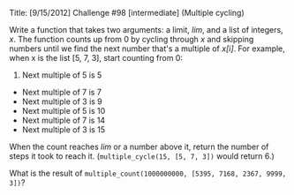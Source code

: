 Title: [9/15/2012] Challenge #98 [intermediate] (Multiple cycling)

Write a function that takes two arguments: a limit, *lim*, and a list of integers, *x*. The function counts up from 0 by cycling through *x* and skipping numbers until we find the next number that's a multiple of *x[i]*. For example, when x is the list [5, 7, 3], start counting from 0:

1. Next multiple of 5 is 5
* Next multiple of 7 is 7
* Next multiple of 3 is 9
* Next multiple of 5 is 10
* Next multiple of 7 is 14
* Next multiple of 3 is 15

When the count reaches *lim* or a number above it, return the number of steps it took to reach it. (`multiple_cycle(15, [5, 7, 3])` would return 6.)

What is the result of `multiple_count(1000000000, [5395, 7168, 2367, 9999, 3])`?